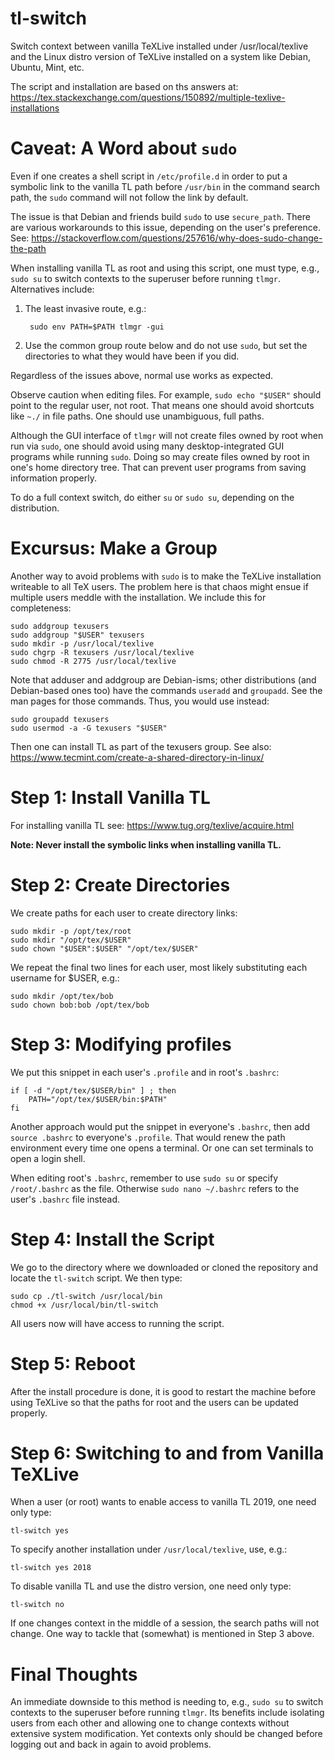 # tl-switch
Switch context between vanilla TeXLive installed under /usr/local/texlive and the Linux distro version of TeXLive installed on a system like Debian, Ubuntu, Mint, etc.

The script and installation are based on ths answers at:
https://tex.stackexchange.com/questions/150892/multiple-texlive-installations

# Caveat: A Word about `sudo`
Even if one creates a shell script in `/etc/profile.d` in order to put a symbolic link to the vanilla TL path before `/usr/bin` in the command search path, the `sudo` command will not follow the link by default.

The issue is that Debian and friends build `sudo` to use `secure_path`. There are various workarounds to this issue, depending on the user's preference. See:
https://stackoverflow.com/questions/257616/why-does-sudo-change-the-path

When installing vanilla TL as root and using this script, one must type, e.g., `sudo su` to switch contexts to the superuser before running `tlmgr`. Alternatives include:

1. The least invasive route, e.g.:

        sudo env PATH=$PATH tlmgr -gui
    
2. Use the common group route below and do not use `sudo`, but set the directories to what they would have been if you did.

Regardless of the issues above, normal use works as expected.

Observe caution when editing files. For example, `sudo echo "$USER"` should point to the regular user, not root. That means one should avoid shortcuts like `~./` in file paths. One should use unambiguous, full paths.
        
Although the GUI interface of `tlmgr` will not create files owned by root when run via `sudo`, one should avoid using many desktop-integrated GUI programs while running `sudo`. Doing so may create files owned by root in one's home directory tree. That can prevent user programs from saving information properly.
   
To do a full context switch, do either `su` or `sudo su`, depending on the distribution.

# Excursus: Make a Group
Another way to avoid problems with `sudo` is to make the TeXLive installation writeable to all TeX users. The problem here is that chaos might ensue if multiple users meddle with the installation. We include this for completeness:

    sudo addgroup texusers
    sudo addgroup "$USER" texusers
    sudo mkdir -p /usr/local/texlive
    sudo chgrp -R texusers /usr/local/texlive
    sudo chmod -R 2775 /usr/local/texlive

Note that adduser and addgroup are Debian-isms; other distributions (and Debian-based ones too) have the commands `useradd` and `groupadd`. See the man pages for those commands. Thus, you would use instead:

    sudo groupadd texusers
    sudo usermod -a -G texusers "$USER"

Then one can install TL as part of the texusers group.
See also: https://www.tecmint.com/create-a-shared-directory-in-linux/

# Step 1: Install Vanilla TL
For installing vanilla TL see: https://www.tug.org/texlive/acquire.html

**Note: Never install the symbolic links when installing vanilla TL.**

# Step 2: Create Directories
We create paths for each user to create directory links:

    sudo mkdir -p /opt/tex/root
    sudo mkdir "/opt/tex/$USER"
    sudo chown "$USER":$USER" "/opt/tex/$USER"
        
We repeat the final two lines for each user, most likely substituting each username for $USER, e.g.:

    sudo mkdir /opt/tex/bob
    sudo chown bob:bob /opt/tex/bob

# Step 3: Modifying profiles
We put this snippet in each user's `.profile` and in root's `.bashrc`:

    if [ -d "/opt/tex/$USER/bin" ] ; then
        PATH="/opt/tex/$USER/bin:$PATH"
    fi

Another approach would put the snippet in everyone's `.bashrc`, then add `source .bashrc` to everyone's `.profile`. That would renew the path environment every time one opens a terminal. Or one can set terminals to open a login shell.

When editing root's `.bashrc`, remember to use `sudo su` or specify `/root/.bashrc` as the file. Otherwise `sudo nano ~/.bashrc` refers to the user's `.bashrc` file instead.

# Step 4: Install the Script
We go to the directory where we downloaded or cloned the repository and locate the `tl-switch` script. We then type:

    sudo cp ./tl-switch /usr/local/bin
    chmod +x /usr/local/bin/tl-switch
    
All users now will have access to running the script.

# Step 5: Reboot
After the install procedure is done, it is good to restart the machine before using TeXLive so that the paths for root and the users can be updated properly.

# Step 6: Switching to and from Vanilla TeXLive
When a user (or root) wants to enable access to vanilla TL 2019, one need only type:

    tl-switch yes

To specify another installation under `/usr/local/texlive`, use, e.g.:

    tl-switch yes 2018

To disable vanilla TL and use the distro version, one need only type:

    tl-switch no

If one changes context in the middle of a session, the search paths will not change. One way to tackle that (somewhat) is mentioned in Step 3 above.

# Final Thoughts
An immediate downside to this method is needing to, e.g., `sudo su` to switch contexts to the superuser before running `tlmgr`. Its benefits include isolating users from each other and allowing one to change contexts without extensive system modification. Yet contexts only should be changed before logging out and back in again to avoid problems.
